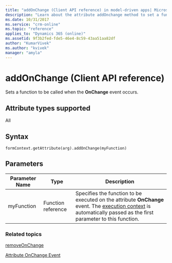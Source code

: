 ```yaml
---
title: "addOnChange (Client API reference) in model-driven apps| MicrosoftDocs"
description: "Learn about the attribute addOnchange method to set a function to be called when the attribute value is changed." 
ms.date: 10/31/2017
ms.service: "crm-online"
ms.topic: "reference"
applies_to: "Dynamics 365 (online)"
ms.assetid: 9f3b2fed-fde5-46e4-8c59-43aa51aa82df
author: "KumarVivek"
ms.author: "kvivek"
manager: "amyla"
---
```

# addOnChange (Client API reference)



Sets a function to be called when the **OnChange** event occurs.

## Attribute types supported

All

## Syntax

`formContext.getAttribute(arg).addOnChange(myFunction)`

## Parameters

| Parameter Name| Type| Description  |
| --------|-----------| -----|
|myFunction| Function reference| Specifies the function to be executed on the attribute **OnChange** event. The [execution context](../../clientapi-execution-context.md) is automatically passed as the first parameter to this function.|


### Related topics

[removeOnChange](removeOnChange.md)

[Attribute OnChange Event](../events/attribute-onchange.md)





